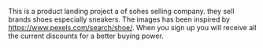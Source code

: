 This is a product landing project a of sohes selling company. they sell brands shoes especially sneakers.
The images has been inspired by https://www.pexels.com/search/shoe/. 
When you sign up you will receive all the  current discounts for a better buying power.
